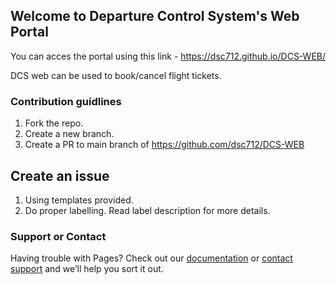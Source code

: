## Welcome to Departure Control System's Web Portal

You can acces the portal using this link - https://dsc712.github.io/DCS-WEB/ 

DCS web can be used to book/cancel flight tickets. 

### Contribution guidlines

1. Fork the repo.
2. Create a new branch. 
3. Create a PR to main branch of https://github.com/dsc712/DCS-WEB

## Create an issue
1. Using templates provided.
2. Do proper labelling. Read label description for more details.


### Support or Contact

Having trouble with Pages? Check out our [documentation](https://docs.github.com/categories/github-pages-basics/) or [contact support](https://support.github.com/contact) and we’ll help you sort it out.
